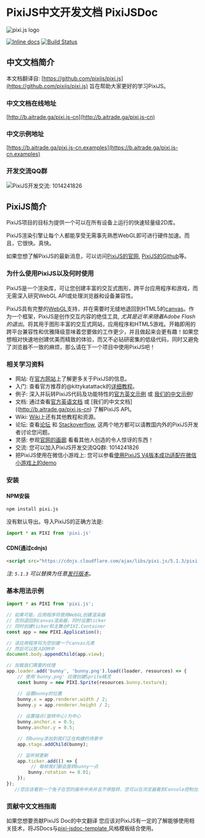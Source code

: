 PixiJS中文开发文档 PixiJSDoc
=============

![pixi.js logo](https://pixijs.download/pixijs-banner-v5.png)

[![Inline docs](http://inch-ci.org/github/pixijs/pixi.js.svg?branch=dev)](http://inch-ci.org/github/pixijs/pixi.js)
[![Build Status](https://travis-ci.org/pixijs/pixi.js.svg?branch=dev)](https://travis-ci.org/pixijs/pixi.js)

## 中文文档简介
本文档翻译自: [https://github.com/pixijs/pixi.js](https://github.com/pixijs/pixi.js)
旨在帮助大家更好的学习PixiJS。


### 中文文档在线地址

[http://b.aitrade.ga/pixi.js-cn](http://b.aitrade.ga/pixi.js-cn)

### 中文示例地址

[https://b.aitrade.ga/pixi.js-cn.examples](https://b.aitrade.ga/pixi.js-cn.examples)

### 开发交流QQ群

<img src="images/qq_group.png" onerror="this.src = 'qq_group.png'" alt="PixiJS开发交流: 1014241826">

## PixiJS简介

PixiJS项目的目标为提供一个可以在所有设备上运行的快速轻量级2D库。

PixiJS渲染引擎让每个人都能享受无需事先熟悉WebGL即可进行硬件加速。而且，它很快。真快。

如果您想了解PixiJS的最新消息，可以访问[PixiJS的官网](https://www.pixijs.com/), [PixiJS的Github](https://github.com/pixijs/)等。


### 为什么使用PixiJS以及何时使用

PixiJS是一个渲染库，可让您创建丰富的交互式图形，跨平台应用程序和游戏，而无需深入研究WebGL API或处理浏览器和设备兼容性。

PixiJS具有完整的[WebGL](https://en.wikipedia.org/wiki/WebGL)支持，并在需要时无缝地退回到HTML5的[canvas](https://en.wikipedia.org/wiki/Canvas_element)。作为一个框架，PixiJS是创作交互内容的绝佳工具, *尤其是近年来随着Adobe Flash的退出*。将其用于图形丰富的交互式网站，应用程序和HTML5游戏。开箱即用的跨平台兼容性和优雅降级意味着您要做的工作更少，并且做起来会更有趣！如果您想相对快速地创建优美而精致的体验，而又不必钻研密集的低级代码，同时又避免了浏览器不一致的麻烦，那么请在下一个项目中使用PixiJS吧！

### 相关学习资料 ###
- 网站: 在[官方网站](http://www.pixijs.com/)上了解更多关于PixiJS的信息。
- 入门: 查看官方推荐的@kittykatattack的[详细教程](https://github.com/kittykatattack/learningPixi)。
- 例子: 深入并玩转PixiJS代码及功能特性的[官方英文示例](http://pixijs.github.io/examples/) 或 [我们的中文示例]([https://b.aitrade.ga/pixi.js-cn.examples])!
- 文档: 通过查看[官方英语文档](https://pixijs.github.io/docs/) 或 [我们的中文文档]((http://b.aitrade.ga/pixi.js-cn) 了解PixiJS API。
- Wiki: [Wiki](https://github.com/pixijs/pixi.js/wiki)上还有其他教程和资源。
- 论坛: 查看[论坛](http://www.html5gamedevs.com/forum/15-pixijs/) 和 [Stackoverflow](http://stackoverflow.com/search?q=pixi.js), 这两个地方都可以请教国内外的PixiJS开发者讨论您问题。
- 灵感: 参观[官网的画廊](http://www.pixijs.com/gallery) 看看其他人创造的令人惊讶的东西！
- 交流: 您可以加入PixiJS开发交流QQ群: 1014241826
- 把PixiJS使用在微信小游戏上: 您可以参看[使用PixiJS V4版本成功适配在微信小游戏上的demo](https://github.com/LeedaCode/pixijs-adaptation-wechat)

### 安装 ###

#### NPM安装

```sh
npm install pixi.js
```
没有默认导出。导入PixiJS的正确方法是:

```js
import * as PIXI from 'pixi.js'
```

#### CDN(通过cdnjs)

```html
<script src="https://cdnjs.cloudflare.com/ajax/libs/pixi.js/5.1.3/pixi.min.js"></script>
```

_注: `5.1.3` 可以替换为任意[发行版本](https://github.com/pixijs/pixi.js/releases)。_


### 基本用法示例 ###

```js
import * as PIXI from 'pixi.js';

// 如果可能，应用程序将使用WebGL创建渲染器
// 否则退回到canvas渲染器，同时设置ticker
// 同时创建ticker和主舞台PIXI.Container
const app = new PIXI.Application();

// 该应用程序将为您创建一个canvas元素
// 然后可以放入DOM中
document.body.appendChild(app.view);

// 加载我们需要的纹理
app.loader.add('bunny', 'bunny.png').load((loader, resources) => {
    // 使用'bunny.png' 纹理创建Sprite精灵
    const bunny = new PIXI.Sprite(resources.bunny.texture);

    // 设置bunny的位置
    bunny.x = app.renderer.width / 2;
    bunny.y = app.renderer.height / 2;
  
    // 设置描点(旋转中心)为中心
    bunny.anchor.x = 0.5;
    bunny.anchor.y = 0.5;

    // 将bunny添加到我们正在构建的场景中
    app.stage.addChild(bunny);

    // 监听帧更新
    app.ticker.add(() => {
         // 每帧我们都会旋转bunny一点
        bunny.rotation += 0.01;
    });
});
   //您应该看到一个兔子在您的画布中央并且不停旋转，您可以在浏览器看到Console控制台成功输出了您的PixiJs版本。
```

### 贡献中文文档指南 ###

如果您想要贡献PixiJS Doc的中文翻译
您应该对PixiJS有一定的了解能够使用相关技术，将JSDocs与[pixi-jsdoc-template ](https://github.com/pixijs/pixi-jsdoc-template)风格模板结合使用。


